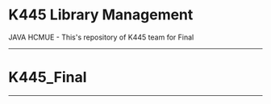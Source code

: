 # K445 Library Management
JAVA HCMUE - This's repository of K445 team for Final
_________________________
# K445_Final
_________________________

